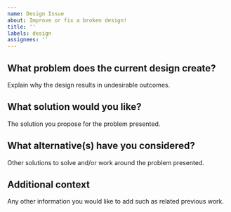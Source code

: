 ```yaml
---
name: Design Issue
about: Improve or fix a broken design!
title: ''
labels: design
assignees: ''
---
```


## What problem does the current design create?

Explain why the design results in undesirable outcomes.

## What solution would you like?

The solution you propose for the problem presented.

## What alternative(s) have you considered?

Other solutions to solve and/or work around the problem presented.

## Additional context

Any other information you would like to add such as related previous work.
